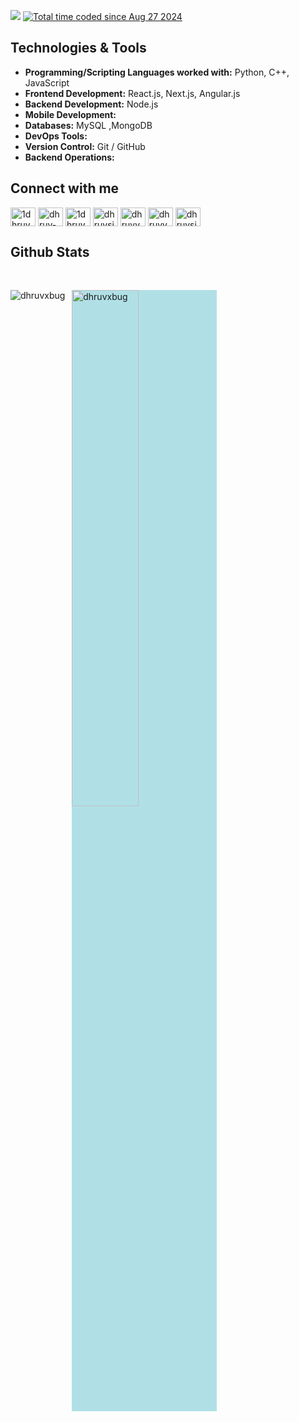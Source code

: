 ![](https://komarev.com/ghpvc/?username=1dhruvsingh)
<a href="https://wakatime.com/@f14ef874-57c2-48e1-b6b6-7aa3d3ce8d17"><img src="https://wakatime.com/badge/user/f14ef874-57c2-48e1-b6b6-7aa3d3ce8d17.svg" alt="Total time coded since Aug 27 2024" /></a>


## Technologies & Tools

- **Programming/Scripting Languages worked with:** Python, C++, JavaScript
- **Frontend Development:** React.js, Next.js, Angular.js
- **Backend Development:** Node.js
- **Mobile Development:**
- **Databases:** MySQL ,MongoDB
- **DevOps Tools:** 
- **Version Control:** Git / GitHub 
- **Backend Operations:** 

## Connect with me 
<p align="left">
<a href="https://codepen.io/1dhruvsingh" target="blank"><img align="center" src="https://raw.githubusercontent.com/rahuldkjain/github-profile-readme-generator/master/src/images/icons/Social/codepen.svg" alt="1dhruvsingh" height="30" width="40" /></a>
<a href="https://linkedin.com/in/dhruv-singh-6a628128a" target="blank"><img align="center" src="https://raw.githubusercontent.com/rahuldkjain/github-profile-readme-generator/master/src/images/icons/Social/linked-in-alt.svg" alt="dhruv-singh-6a628128a" height="30" width="40" /></a>
<a href="https://stackoverflow.com/users/1dhruvsingh" target="blank"><img align="center" src="https://raw.githubusercontent.com/rahuldkjain/github-profile-readme-generator/master/src/images/icons/Social/stack-overflow.svg" alt="1dhruvsingh" height="30" width="40" /></a>
<a href="https://www.hackerrank.com/dhruvsinghsir" target="blank"><img align="center" src="https://raw.githubusercontent.com/rahuldkjain/github-profile-readme-generator/master/src/images/icons/Social/hackerrank.svg" alt="dhruvsinghsir" height="30" width="40" /></a>
<a href="https://www.leetcode.com/dhruvvee13" target="blank"><img align="center" src="https://raw.githubusercontent.com/rahuldkjain/github-profile-readme-generator/master/src/images/icons/Social/leet-code.svg" alt="dhruvvee13" height="30" width="40" /></a>
<a href="https://auth.geeksforgeeks.org/user/dhruvvee13" target="blank"><img align="center" src="https://raw.githubusercontent.com/rahuldkjain/github-profile-readme-generator/master/src/images/icons/Social/geeks-for-geeks.svg" alt="dhruvvee13" height="30" width="40" /></a>
<a href="https://twitter.com/dhruvxbug" target="blank"><img align="center" src="https://raw.githubusercontent.com/rahuldkjain/github-profile-readme-generator/master/src/images/icons/Social/twitter.svg" alt="dhruvsingh_13" height="30" width="40" /></a>
</p>

## Github Stats 
</br>
<p>&nbsp;
  <img align="center" style="background-color:powderblue;" width="46%" src="https://github-readme-stats.vercel.app/api?username=1dhruvsingh&show_icons=true&locale=en&count_private=true&include_all_commits=true#gh-dark-mode-only" alt="dhruvxbug" />
  <img align="left" src="https://github-readme-stats.vercel.app/api/top-langs?username=1dhruvsingh&show_icons=true&locale=en&layout=compact&langs_count=15" alt="dhruvxbug" />
</p>
